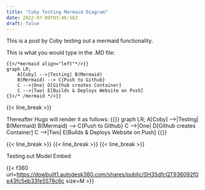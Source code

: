 ```yaml
---
title: "Coby Testing Mermaid Diagram"
date: 2022-07-09T03:46:56Z
draft: false
---
```


This is a post by Coby testing out a mermaid functionality.

This is what you would type in the .MD file:
```
{{</*mermaid align="left"*/>}}
graph LR;
    A[Coby] -->|Testing| B(Mermaid)
    B(Mermaid) --> C{Push to Github}
    C -->|One| D[Github creates Container]
    C -->|Two| E[Builds & Deploys Website on Push]
{{</* /mermaid */>}}
```

{{< line_break >}}

Thereafter Hugo will render it as follows:
{{<mermaid align="left">}}
graph LR;
    A[Coby] -->|Testing| B(Mermaid)
    B(Mermaid) --> C{Push to Github}
    C -->|One| D[Github creates Container]
    C -->|Two| E[Builds & Deploys Website on Push]
{{</mermaid>}}

{{< line_break >}}
{{< line_break >}}
{{< line_break >}}

Testing out Model Embed

{{< f360 url=https://dowbuilt1.autodesk360.com/shares/public/SH35dfcQT936092f0e43fc5eb33fe5578c6c size=M >}}